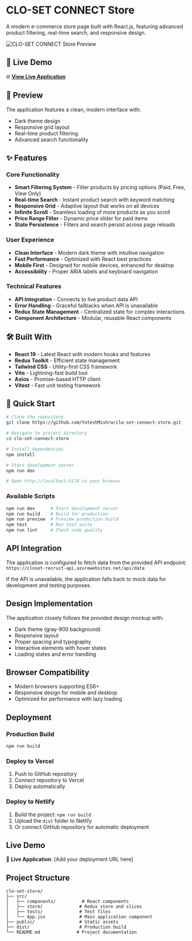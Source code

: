 # CLO-SET CONNECT Store

A modern e-commerce store page built with React.js, featuring advanced product filtering, real-time search, and responsive design.

![CLO-SET CONNECT Store Preview](./preview.png)

## 🚀 Live Demo

🌐 **[View Live Application](https://clo-set-connect-store.vercel.app)**

## 📱 Preview

The application features a clean, modern interface with:
- Dark theme design
- Responsive grid layout
- Real-time product filtering
- Advanced search functionality

## ✨ Features

### Core Functionality
- **Smart Filtering System** - Filter products by pricing options (Paid, Free, View Only)
- **Real-time Search** - Instant product search with keyword matching
- **Responsive Grid** - Adaptive layout that works on all devices
- **Infinite Scroll** - Seamless loading of more products as you scroll
- **Price Range Filter** - Dynamic price slider for paid items
- **State Persistence** - Filters and search persist across page reloads

### User Experience
- **Clean Interface** - Modern dark theme with intuitive navigation
- **Fast Performance** - Optimized with React best practices
- **Mobile First** - Designed for mobile devices, enhanced for desktop
- **Accessibility** - Proper ARIA labels and keyboard navigation

### Technical Features
- **API Integration** - Connects to live product data API
- **Error Handling** - Graceful fallbacks when API is unavailable
- **Redux State Management** - Centralized state for complex interactions
- **Component Architecture** - Modular, reusable React components

## 🛠️ Built With

- **React 19** - Latest React with modern hooks and features
- **Redux Toolkit** - Efficient state management
- **Tailwind CSS** - Utility-first CSS framework
- **Vite** - Lightning-fast build tool
- **Axios** - Promise-based HTTP client
- **Vitest** - Fast unit testing framework

## 🚀 Quick Start

```bash
# Clone the repository
git clone https://github.com/YoteshMishra/clo-set-connect-store.git

# Navigate to project directory
cd clo-set-connect-store

# Install dependencies
npm install

# Start development server
npm run dev

# Open http://localhost:5174 in your browser
```

### Available Scripts

```bash
npm run dev      # Start development server
npm run build    # Build for production
npm run preview  # Preview production build
npm test         # Run test suite
npm run lint     # Check code quality
```

## API Integration

The application is configured to fetch data from the provided API endpoint:
`https://closet-recruit-api.azurewebsites.net/api/data`

If the API is unavailable, the application falls back to mock data for development and testing purposes.

## Design Implementation

The application closely follows the provided design mockup with:
- Dark theme (gray-900 background)
- Responsive layout
- Proper spacing and typography
- Interactive elements with hover states
- Loading states and error handling

## Browser Compatibility

- Modern browsers supporting ES6+
- Responsive design for mobile and desktop
- Optimized for performance with lazy loading

## Deployment

### Production Build
```bash
npm run build
```

### Deploy to Vercel
1. Push to GitHub repository
2. Connect repository to Vercel
3. Deploy automatically

### Deploy to Netlify
1. Build the project: `npm run build`
2. Upload the `dist` folder to Netlify
3. Or connect GitHub repository for automatic deployment

## Live Demo

🚀 **Live Application**: [Add your deployment URL here]

## Project Structure

```
clo-set-store/
├── src/
│   ├── components/          # React components
│   ├── store/              # Redux store and slices
│   ├── tests/              # Test files
│   └── App.jsx             # Main application component
├── public/                 # Static assets
├── dist/                   # Production build
└── README.md              # Project documentation
```
